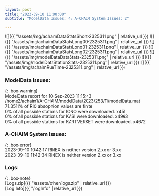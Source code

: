 ```yaml
---
layout: post
title: "2023-09-10 11:00:00"
subtitle: "ModelData Issues: 4; A-CHAIM System Issues: 2"

---
```


![]({{ "/assets/img/achaimDataStatsShort-2325311.png" | relative_url }})
![]({{ "/assets/img/achaimDataStatsLong00-2325311.png" | relative_url }})
![]({{ "/assets/img/achaimDataStatsLong01-2325311.png" | relative_url }})
![]({{ "/assets/img/achaimDataStatsLong02-2325311.png" | relative_url }})
![]({{ "/assets/img/modelDataDataStats-2325311.png" | relative_url }})
![]({{ "/assets/img/modelDataStationStats-2325311.png" | relative_url }})
![]({{ "/assets/img/achaimRunTime-2325311.png" | relative_url }})


### ModelData Issues:  
  
{: .box-warning}  
 ModelData report for 10-Sep-2023 11:15:43   
 /home2/achaim1/A-CHAIM/modelData/2023/253/11/modelData.mat   
 71.3511% of RIO absoprtion values are finite   
 0% of all possible stations for IONO were downloaded. x451   
 0% of all possible stations for KASI were downloaded. x4963   
 0% of all possible stations for KARTVERKET were downloaded. x4672   
  
### A-CHAIM System Issues:  
  
{: .box-error}  
2023-09-10 10:42:17 RINEX is neither version 2.xx or 3.xx  
2023-09-10 11:42:34 RINEX is neither version 2.xx or 3.xx  

### Logs:  
  
{: .box-note}  
[Logs.zip]({{ "/assets/other/logs.zip" | relative_url }})  
[Log Info]({{ "/logInfo" | relative_url }})  
